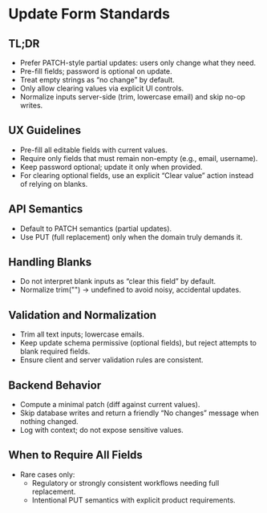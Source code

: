 # Update Form Standards

## TL;DR
- Prefer PATCH-style partial updates: users only change what they need.
- Pre-fill fields; password is optional on update.
- Treat empty strings as “no change” by default.
- Only allow clearing values via explicit UI controls.
- Normalize inputs server-side (trim, lowercase email) and skip no-op writes.

## UX Guidelines
- Pre-fill all editable fields with current values.
- Require only fields that must remain non-empty (e.g., email, username).
- Keep password optional; update it only when provided.
- For clearing optional fields, use an explicit “Clear value” action instead of relying on blanks.

## API Semantics
- Default to PATCH semantics (partial updates).
- Use PUT (full replacement) only when the domain truly demands it.

## Handling Blanks
- Do not interpret blank inputs as “clear this field” by default.
- Normalize trim("") → undefined to avoid noisy, accidental updates.

## Validation and Normalization
- Trim all text inputs; lowercase emails.
- Keep update schema permissive (optional fields), but reject attempts to blank required fields.
- Ensure client and server validation rules are consistent.

## Backend Behavior
- Compute a minimal patch (diff against current values).
- Skip database writes and return a friendly “No changes” message when nothing changed.
- Log with context; do not expose sensitive values.

## When to Require All Fields
- Rare cases only:
    - Regulatory or strongly consistent workflows needing full replacement.
    - Intentional PUT semantics with explicit product requirements.
